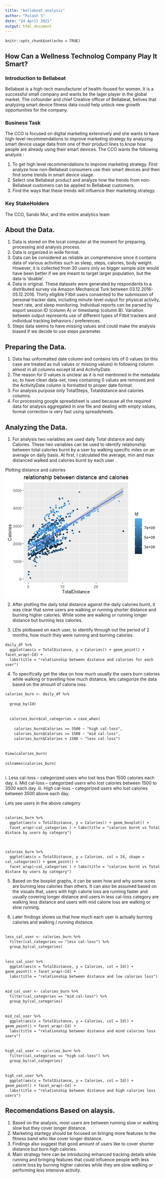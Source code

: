 ```yaml
---
title: "bellabeat_analysis"
author: "Palash S"
date: "24 April 2021"
output: html_document
---
```


```{r setup, include=FALSE}
knitr::opts_chunk$set(echo = TRUE)
```

## How Can a Wellness Technolog Company Play It Smart?


### Introduction to Bellabeat

Bellabeat is a high-tech manufacturer of health-foused for women. It is a successful small company and wants be the lager player in the global market. 
The cofounder and chief Creative officer of Bellabeat, belives that analyzing smart device fitness data could help unlock new growth opportunities for the company.

### Business Task


The CCO is focused on digital marketing extensively and she wants to have high-level recommendations to improve marketing strategy by analyzing smart device usage data from one of their product lines to know how people are already using their smart devices. The CCO wants the following analysis :


1.	To get high level recommendations to improve marketing strategy. First analyze how non-Bellabeat consumers use their smart devices and then find some trends in smart device usage. 
2.	Select one Bellabeat product and analyze how the trends from non-Bellabeat customers can be applied to Bellabeat customers.
3.	Find the ways that these trends will influence their marketing strategy.

### Key StakeHolders
The CCO, Sando Mur, and the entire analytics team



## About the Data.

1.	Data is stored on the local computer at the moment for preparing, processing and analysis process.
2.	Data is organized in wide format.
3.	Data can be considered as reliable an comprehensive since it contains data of various activities such as sleep, steps, calories, body weight. However, it is collected from 30 users only so bigger sample size would have been better if we are meant to target larger population, but the data is ‘doable’.
4.	Data is original. These datasets were generated by respondents to a distributed survey via Amazon Mechanical Turk between 03.12.2016-05.12.2016. Thirty eligible Fitbit users consented to the submission of personal tracker data, including minute-level output for physical activity, heart rate, and sleep monitoring. Individual reports can be parsed by export session ID (column A) or timestamp (column B). Variation between output represents use of different types of Fitbit trackers and individual tracking behaviors / preferences. 
5.	Steps data seems to have missing values and could make the analysis biased if we decide to use steps parameter. 

## Preparing the Data. 

1.	Data has unformatted date column and contains lots of 0 values (in this case are treated as null values or missing values) in following column almost in all columns except Id and ActivityDate. 
2.	The reason for 0 values is unclear as it is not mentioned in the metadata so, to have clean data-set, rows containing 0 values are removed and the ActivityDate column is formatted to proper date format.
3.	For analysis purpose only TotalSteps, Totaldistance and calories columns.
4.	For processing google spreadsheet is used because all the required data for analysis aggregated in one file and dealing with empty values, format correction is very fast using spreadsheets.

## Analyzing the Data.


1.	For analysis two variables are used daily Total distance and daily Calories. These two variables can be used to identify relationship between total calories burnt by a user by walking specific miles on an average on daily basis. At first, I calculated the average, min and max distanced walked and calories burnt by each user .


Plotting distance and calories 
![Screenshot](/plots/Rplot.png)

2.	After plotting the daily total distance against the daily calories burnt, it was clear that some users are walking or running shorter distance and burning higher calories. While some are walking or running longer distance but burning less calories.



3.	LEts plotbased on each user, to identify through out the period of 2 months, how much they were running and burning calories. 

```{r ggplot 2}
daily_df %>% 
  ggplot(aes(x = TotalDistance, y = Calories)) + geom_point() + facet_wrap(~Id) + 
  labs(title = "relationship between distance and calories for each user")
```


4.	To specifically get the idea on how much usually the users burn calories while walking or travelling how much distance, lets categorize the data based on the amount of calorie loss. 
```{r category of calories}
calories_burn <- daily_df %>% 
  
  group_by(Id)


  calories_burn$cal_categories = case_when(
    
    calories_burn$Calories >= 3500 ~ "high cal-loss",
    calories_burn$Calories >= 1500 ~ "mid cal-loss",
    calories_burn$Calories < 1500 ~ "less cal-loss")
  

View(calories_burn)

colnames(calories_burn)


```

i.	Less cal-loss – categorized users who lost less than 1500 calories each day.
ii.	Mid cal-loss – categorized users who lost calories between 1500 to 3500 each day.
iii.	High cal-loss – categorized users who lost calories between 3500 above each day.

Lets see users in the above category

```{r boxplot}

calories_burn %>% 
  ggplot(aes(x = TotalDistance, y = Calories)) + geom_boxplot() +
  facet_wrap(~cal_categories ) + labs(title = "calories burnt vs Total distace by users by category")
```

```{r}


calories_burn %>% 
  ggplot(aes(x = TotalDistance, y = Calories, col = Id, shape = cal_categories)) + geom_point() +
  facet_wrap(~cal_categories ) + labs(title = "calories burnt vs Total distace by users by category")
```

5.	Based on the boxplot graphs, it can be seen how and why some sures are burning less calories than others. It can also be assumed based on the visuals that, users with high calorie loss are running faster and usually covering longer distance and users in less cal-loss category are walking less distance and users with mid calorie loss are walking or slow running.


6.	Later findings shows us that how much each user is actually burning calories and walking / running distance. 
```{r}

less_cal_user <- calories_burn %>% 
  filter(cal_categories == "less cal-loss") %>% 
  group_by(cal_categories) 


less_cal_user %>% 
  ggplot(aes(x = TotalDistance, y = Calories, col = Id)) + geom_point() + facet_wrap(~Id) + 
  labs(title = "relationship between distance and low calories loss")


mid_cal_user <- calories_burn %>% 
  filter(cal_categories == "mid cal-loss") %>% 
  group_by(cal_categories) 


mid_cal_user %>% 
  ggplot(aes(x = TotalDistance, y = Calories, col = Id)) + geom_point() + facet_wrap(~Id) + 
  labs(title = "relationship between distance and mind calories loss users")


high_cal_user <- calories_burn %>% 
  filter(cal_categories == "high cal-loss") %>% 
  group_by(cal_categories) 


high_cal_user %>% 
  ggplot(aes(x = TotalDistance, y = Calories, col = Id)) + geom_point() + facet_wrap(~Id) + 
  labs(title = "relationship between distance and high calories loss users")

```

## Recomendations Based on alaysis.
1.  Based on the analysis, most users are between running slow or walking slow but they cover longer distance.
2.  Marketing startegy should be focused on bringng more features to the fitness band who like cover longer distance.
3.  Findings also suggest that good amount of users like to cover shorter distance but burn high calories. 
4.  Main strategy here can be introducing enhanced tracking details while running and bringing features that could influence people 
with less calorie loss by burning higher calories while they are slow walking or performing less intensive activity. 
